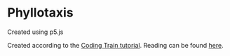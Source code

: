 # Phyllotaxis
Created using p5.js

Created according to the [Coding Train tutorial](https://www.youtube.com/watch?v=KWoJgHFYWxY).
Reading can be found [here](http://algorithmicbotany.org/papers/abop/abop-ch4.pdf).
